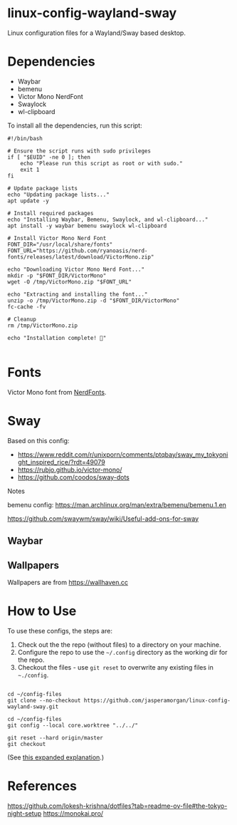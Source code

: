 # linux-config-wayland-sway

Linux configuration files for a Wayland/Sway based desktop.

# Dependencies

* Waybar
* bemenu
* Victor Mono NerdFont 
* Swaylock
* wl-clipboard

To install all the dependencies, run this script:

```
#!/bin/bash

# Ensure the script runs with sudo privileges
if [ "$EUID" -ne 0 ]; then
    echo "Please run this script as root or with sudo."
    exit 1
fi

# Update package lists
echo "Updating package lists..."
apt update -y

# Install required packages
echo "Installing Waybar, Bemenu, Swaylock, and wl-clipboard..."
apt install -y waybar bemenu swaylock wl-clipboard

# Install Victor Mono Nerd Font
FONT_DIR="/usr/local/share/fonts"
FONT_URL="https://github.com/ryanoasis/nerd-fonts/releases/latest/download/VictorMono.zip"

echo "Downloading Victor Mono Nerd Font..."
mkdir -p "$FONT_DIR/VictorMono"
wget -O /tmp/VictorMono.zip "$FONT_URL"

echo "Extracting and installing the font..."
unzip -o /tmp/VictorMono.zip -d "$FONT_DIR/VictorMono"
fc-cache -fv

# Cleanup
rm /tmp/VictorMono.zip

echo "Installation complete! 🎉"
  
````

# Fonts

Victor Mono font from [NerdFonts](https://www.programmingfonts.org/#victor-mono).

# Sway

Based on this config:

* https://www.reddit.com/r/unixporn/comments/ptqbay/sway_my_tokyonight_inspired_rice/?rdt=49079
* https://rubjo.github.io/victor-mono/
* https://github.com/coodos/sway-dots

Notes

bemenu config: https://man.archlinux.org/man/extra/bemenu/bemenu.1.en

https://github.com/swaywm/sway/wiki/Useful-add-ons-for-sway

## Waybar

## Wallpapers

Wallpapers are from https://wallhaven.cc

# How to Use

To use these configs, the steps are:

1. Check out the the repo (without files) to a directory on your machine.
2. Configure the repo to use the `~/.config` directory as the working dir for the repo.
3. Checkout the files - use `git reset` to overwrite any existing files in `~./config`.

```

cd ~/config-files
git clone --no-checkout https://github.com/jasperamorgan/linux-config-wayland-sway.git

cd ~/config-files
git config --local core.worktree "../../"

git reset --hard origin/master
git checkout
```

(See [this expanded explanation](https://www.digitalocean.com/community/tutorials/how-to-use-git-to-manage-your-user-configuration-files-on-a-linux-vps).)


# References

https://github.com/lokesh-krishna/dotfiles?tab=readme-ov-file#the-tokyo-night-setup
https://monokai.pro/
